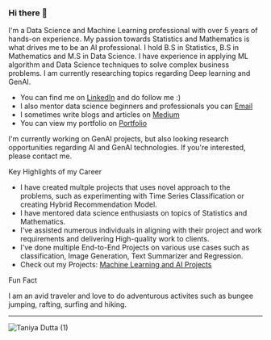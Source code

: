 ### Hi there 👋
I'm a Data Science and Machine Learning professional with over 5 years of hands-on experience. My passion towards Statistics and Mathematics is what drives me to be an AI professional. I hold B.S in Statistics, B.S in Mathematics and M.S in Data Science. I have experience in applying ML algorithm and Data Science techniques to solve complex business problems. I am currently researching topics regarding Deep learning and GenAI.     

* You can find me on [LinkedIn](https://www.linkedin.com/in/taniya-dutta/) and do follow me :)
* I also mentor data science beginners and professionals you can [Email](mailto:t.dutta.adhikari@outlook.com?subject=[GitHub]%20Source%20Han%20Sans)  
* I sometimes write blogs and articles on [Medium](https://medium.com/@tduttaadhikari)
* You  can view my portfolio on [Portfolio](https://taniyadutta.com/)

I'm currently working on GenAI projects, but also looking research opportunities regarding AI and GenAI technologies. If you're interested, please contact me.


Key Highlights of my Career

* I have created multple projects that uses novel approach to the problems, such as experimenting with Time Series Classification or creating Hybrid Recommendation Model.
* I have mentored data science enthusiasts on topics of Statistics and Mathematics.
* I've assisted numerous individuals in aligning with their project and work requirements and delivering High-quality work to clients.
* I've done multiple End-to-End Projects on various use cases such as classification, Image Generation, Text Summarizer and Regression.
* Check out my Projects: [Machine Learning and AI Projects](https://github.com/adhtani?tab=repositories)

Fun Fact

I am an avid traveler and love to do adventurous activites such as bungee jumping, rafting, surfing and hiking. 


________________________________________________________________________________________________________________________________________________________________________________


![Taniya Dutta (1)](https://github.com/adhtani/adhtani/assets/66579394/ef9d3a08-19c7-47bc-845f-a15fe438586d)
